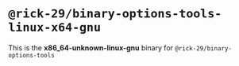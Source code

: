 # `@rick-29/binary-options-tools-linux-x64-gnu`

This is the **x86_64-unknown-linux-gnu** binary for `@rick-29/binary-options-tools`

